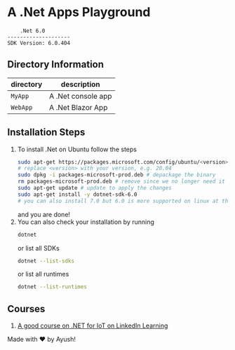 # A .Net Apps Playground
```
    .Net 6.0
--------------------
SDK Version: 6.0.404
```
## Directory Information
directory|description
---------|-------------------
`MyApp`  | A .Net console app
`WebApp` | A .Net Blazor App

## Installation Steps
1. To install .Net on Ubuntu follow the steps
    ```sh
    sudo apt-get https://packages.microsoft.com/config/ubuntu/<version>/packages-microsoft-prod.deb 
    # replace <version> with your version, e.g. 20.04
    sudo dpkg -i packages-microsoft-prod.deb # depackage the binary
    rm packages-microsoft-prod.deb # remove since we no longer need it
    sudo apt-get update # update to apply the changes
    sudo apt-get install -y dotnet-sdk-6.0 
    # you can also install 7.0 but 6.0 is more supported on linux at the moment
    ```
    and you are done!
2. You can also check your installation by running
    ```sh
    dotnet
    ```
    or list all SDKs
    ```sh
    dotnet --list-sdks
    ```
    or list all runtimes
    ```sh
    dotnet --list-runtimes
    ```
## Courses
1. [A good course on .NET for IoT on LinkedIn Learning](https://www.linkedin.com/learning/introduction-to-iot-with-dot-net-core/intro-to-iot-with-dot-net-core?autoplay=true)

Made with ❤️ by Ayush!
